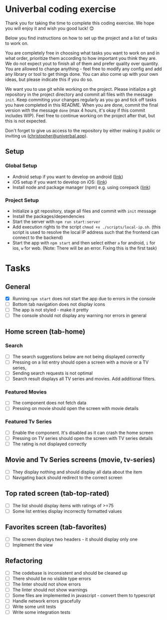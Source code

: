 # Univerbal coding exercise

Thank you for taking the time to complete this coding exercise. We hope you will enjoy it and wish you good luck! 😊

Below you find instructions on how to set up the project and a list of tasks to work on.

You are completely free in choosing what tasks you want to work on and in what order, prioritize them according to how important you think they are. We do not expect yout to finish all of them and prefer quality over quantity. You are allowed to change anything - feel free to modify any config and add any library or tool to get things done. You can also come up with your own ideas, but please indicate this if you do so.

We want you to use git while working on the project. Please initialize a git repository in the project directory and commit all files with the message `init`. Keep commiting your changes regularly as you go and tick off tasks you have completed in this README. When you are done, commit the final version with the message `done` (max 4 hours, it's okay if this commit includes WIP). Feel free to continue working on the project after that, but this is not expected.

Don't forget to give us access to the repository by either making it public or inviting us (christopher@univerbal.app).

## Setup

### Global Setup

- Android setup if you want to develop on android ([link](https://docs.expo.dev/workflow/android-studio-emulator/))
- iOS setup if you want to develop on iOS: ([link](https://docs.expo.dev/workflow/ios-simulator/))
- Install node and package manager (npm) e.g. using corepack ([link](https://github.com/nodejs/corepack))

### Project Setup

- Initialize a git repository, stage all files and commit with `init` message
- Install the packages/dependencies
- Start the server with `npm run start:server`
- Add execution rights to the script `chmod +x ./scripts/local-ip.sh`. (this script is used to resolve the local IP address such that the frontend can connect to the backend)
- Start the app with `npm start` and then select either `a` for android, `i` for ios, `w` for web. (Note: There will be an error. Fixing this is the first task)

# Tasks

## General

- [X] Running `npm start` does not start the app due to errors in the console
- [ ] Bottom tab navigation does not display icons
- [ ] The app is not styled - make it pretty
- [ ] The console should not display any warning nor errors in general

## Home screen (tab-home)

### Search

- [ ] The search suggestions below are not being displayed correctly
- [ ] Pressing on a list entry should open a screen with a movie or a TV series,
- [ ] Sending search requests is not optimal
- [ ] Search result displays all TV series and movies. Add additional filters.

### Featured Movies

- [ ] The component does not fetch data
- [ ] Pressing on movie should open the screen with movie details

### Featured Tv Series

- [ ] Enable the component. It's disabled as it can crash the home screen
- [ ] Pressing on TV series should open the screen with TV series details
- [ ] The rating is not displayed correctly

## Movie and Tv Series screens (movie, tv-series)

- [ ] They display nothing and should display all data about the item
- [ ] Navigating back should redirect to the correct screen

## Top rated screen (tab-top-rated)

- [ ] The list should display items with ratings of >=75
- [ ] Some list entries display incorrectly formatted values

## Favorites screen (tab-favorites)

- [ ] The screen displays two headers - it should display only one
- [ ] Implement the view

## Refactoring

- [ ] The codebase is inconsistent and should be cleaned up
- [ ] There should be no visible type errors
- [ ] The linter should not show errors
- [ ] The linter should not show warnings
- [ ] Some files are implemented in javascript - convert them to typescript
- [ ] Handle network errors gracefully
- [ ] Write some unit tests
- [ ] Write some integration tests
